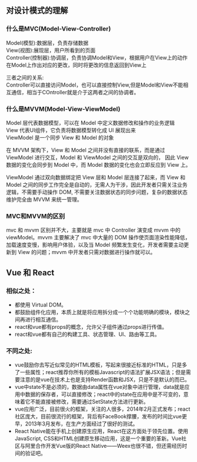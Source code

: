 ## 对设计模式的理解
### 什么是MVC(Model-View-Controller)
Model(模型):数据层，负责存储数据  
View(视图):展现层，用户所看到的页面  
Controller(控制器):协调层，负责协调Model和View，根据用户在View上的动作在Model上作出对应的更改，同时将更改的信息返回到View上  

三者之间的关系:  
Controller可以直接访问Model，也可以直接控制View,但是Model和View不能相互通信，相当于COntroller就是介于这两者之间的协调者。

### 什么是MVVM(Model-View-ViewModel)
Model 层代表数据模型，可以在 Model 中定义数据修改和操作的业务逻辑  
View 代表UI组件，它负责将数据模型转化成 UI 展现出来  
ViewModel 是一个同步 View 和 Model 的对象  

在 MVVM 架构下，View 和 Model 之间并没有直接的联系，而是通过 ViewModel 进行交互，Model 和 ViewModel 之间的交互是双向的， 因此 View 数据的变化会同步到 Model 中，而 Model 数据的变化也会立即反应到 View 上。  

ViewModel 通过双向数据绑定把 View 层和 Model 层连接了起来，而 View 和 Model 之间的同步工作完全是自动的，无需人为干涉，因此开发者只需关注业务逻辑，不需要手动操作 DOM, 不需要关注数据状态的同步问题，复杂的数据状态维护完全由 MVVM 来统一管理。

### MVC和MVVM的区别
mvc 和 mvvm 区别并不大，主要就是 mvc 中 Controller 演变成 mvvm 中的 viewModel。mvvm 主要解决了 mvc 中大量的 DOM 操作使页面渲染性能降低，加载速度变慢，影响用户体验，以及当 Model 频繁发生变化，开发者需要主动更新到 View 的问题；mvvm 中开发者只需对数据进行操作就可以。

## Vue 和 React
### 相似之处：
* 都使用 Virtual DOM。
* 都鼓励组件化应用，本质上就是将应用拆分成一个个功能明确的模块，模块之间再进行相互通信。
* react和vue都有props的概念，允许父子组件通过props进行传值。
* react和vue都有自己的构建工具、状态管理、UI、路由等工具。

### 不同之处:
* vue鼓励你去写近似常见的HTML模板，写起来很接近标准的HTML，只是多了一些属性；react推荐你所有的模板Javascript的语法扩展JSX语法；但是需要注意的是vue在技术上也是支持Render函数和JSX，只是不是默认的而已。
* vue中state不是必须的，数据由data属性在vue对象中进行管理，data就是应用中数据的保存者，可以直接修改；react中的state在应用中是不可变的，意味着它不能直接被修改，需要通过SetState方法进行更新。
* vue应用广泛，目前很火的框架，关注的人很多，2014年2月正式发布；react社区庞大，目前很流行的框架，背后有FaceBook撑腰，发布的时间比vue更早，2013年3月发布，在生产方面经过了很好的测试。
* React Native能在手机上创建原生应用，React在这方面处于领先位置。使用JavaScript, CSS和HTML创建原生移动应用，这是一个重要的革新。Vue社区与阿里合作开发Vue版的React Native——Weex也很不错，但还需经历时间的验证吧。
